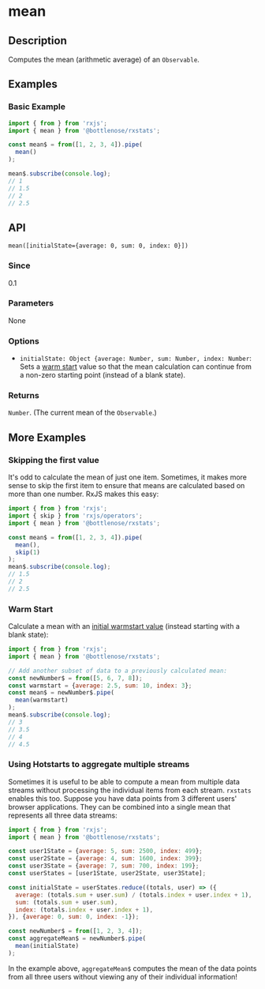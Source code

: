 # mean

## Description

Computes the mean \(arithmetic average\) of an `Observable`.

## Examples

### Basic Example

```javascript
import { from } from 'rxjs';
import { mean } from '@bottlenose/rxstats';

const mean$ = from([1, 2, 3, 4]).pipe(
  mean()
);

mean$.subscribe(console.log);
// 1
// 1.5
// 2
// 2.5
```

## API

```text
mean([initialState={average: 0, sum: 0, index: 0}])
```

### Since

0.1

### Parameters

None

### Options
* `initialState: Object {average: Number, sum: Number, index: Number`: Sets a [warm start](https://app.gitbook.com/@brianbuccaneer/s/rxjs-stats/guides/warmstarts) value so that the mean calculation can continue from a non-zero starting point \(instead of a blank state\).

### Returns

`Number`. \(The current mean of the `Observable`.\)

## More Examples

### Skipping the first value

It's odd to calculate the mean of just one item. Sometimes, it makes more sense to skip the first item to ensure that means are calculated based on more than one number. RxJS makes this easy:

```javascript
import { from } from 'rxjs';
import { skip } from 'rxjs/operators';
import { mean } from '@bottlenose/rxstats';

const mean$ = from([1, 2, 3, 4]).pipe(
  mean(),
  skip(1)
);
mean$.subscribe(console.log);
// 1.5
// 2
// 2.5
```

### Warm Start
Calculate a mean with an [initial warmstart value](https://buccaneerai.gitbook.io/bottlenose/data-analysis/rxstats/guides/warmstarts) (instead starting with a blank state):

```javascript
import { from } from 'rxjs';
import { mean } from '@bottlenose/rxstats';

// Add another subset of data to a previously calculated mean:
const newNumber$ = from([5, 6, 7, 8]);
const warmstart = {average: 2.5, sum: 10, index: 3};
const mean$ = newNumber$.pipe(
  mean(warmstart)
);
mean$.subscribe(console.log);
// 3
// 3.5
// 4
// 4.5
```

### Using Hotstarts to aggregate multiple streams
Sometimes it is useful to be able to compute a mean from multiple data streams without processing the individual items from each stream. `rxstats` enables this too.  Suppose you have data points from 3 different users' browser applications.  They can be combined into a single mean that represents all three data streams:

```javascript
import { from } from 'rxjs';
import { mean } from '@bottlenose/rxstats';

const user1State = {average: 5, sum: 2500, index: 499};
const user2State = {average: 4, sum: 1600, index: 399};
const user3State = {average: 7, sum: 700, index: 199};
const userStates = [user1State, user2State, user3State];

const initialState = userStates.reduce((totals, user) => ({
  average: (totals.sum + user.sum) / (totals.index + user.index + 1),
  sum: (totals.sum + user.sum),
  index: (totals.index + user.index + 1),
}), {average: 0, sum: 0, index: -1});

const newNumber$ = from([1, 2, 3, 4]);
const aggregateMean$ = newNumber$.pipe(
  mean(initialState)
);
```

In the example above, `aggregateMean$` computes the mean of the data points from all three users without viewing any of their individual information!

